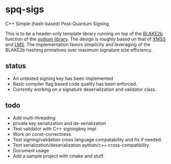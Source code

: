 # spq-sigs
C++ Simple (hash-based) Post-Quantum Signing

This is to be a header-only template library running on top of the [BLAKE2b](https://www.blake2.net/) function of the 
[sodium library](https://libsodium.gitbook.io/doc/). The design is roughly based on that of [XMSS](https://citeseerx.ist.psu.edu/viewdoc/summary?doi=10.1.1.400.6086) and [LMS](https://datatracker.ietf.org/doc/html/rfc8554). The implementation favors simplicity and leveraging of the BLAKE2b hashing primatives over maximum signature size efficiency.



## status

* An untested signing key has been implemented
* Basic compiler flag based code quality has been enforced. 
* Currently working on a signature deserialization and validator class.

## todo

* Add multi-threading
* private key serialization and de-serialization
* Test validator with C++ signingkey impl
* Work on const-correctness.
* Test signing/validation cross language compatability and fix if needed.
* Test serialization/deserialization python/c++ cross-compatibility.
* Document usage
* Add a sample project with cmake and stuff.

